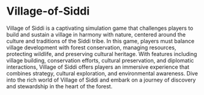 # Village-of-Siddi

Village of Siddi is a captivating simulation game that challenges players to build and sustain a village in harmony with nature, centered around the culture and traditions of the Siddi tribe. In this game, players must balance village development with forest conservation, managing resources, protecting wildlife, and preserving cultural heritage. With features including village building, conservation efforts, cultural preservation, and diplomatic interactions, Village of Siddi offers players an immersive experience that combines strategy, cultural exploration, and environmental awareness. Dive into the rich world of Village of Siddi and embark on a journey of discovery and stewardship in the heart of the forest.
